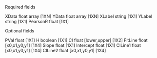 Required fields

XData     float array [1XN]
YData     float array [1XN]
XLabel    string [1X1]
YLabel    string [1X1]
PearsonR  float  [1X1]

Optional fields

PVal    float    [1X1]
H       boolean  [1X1]
CI      float [lower,upper] [1X2]
FitLine float [x0,x1,y0,y1] [1X4]
Slope   float [1X1]
Intercept  float [1X1]
CILine1 float [x0,x1,y0,y1] [1X4]
CILine2 float [x0,x1,y0,y1] [1X4]

